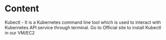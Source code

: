 # Content

Kubectl - It is a Kubernetes command line tool which is used to interact with Kubernetes API service through terminal.
Go to Official site to install Kubectl in our VM/EC2

